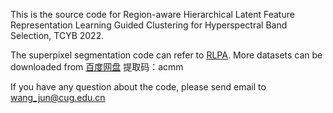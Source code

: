 This is the source code for Region-aware Hierarchical Latent Feature Representation Learning Guided Clustering for Hyperspectral Band Selection, TCYB 2022.

The superpixel segmentation code can refer to <a href=https://github.com/junjun-jiang/RLPA>RLPA</a>.
More datasets can be downloaded from <a href=https://pan.baidu.com/s/1Ktcn7khmtYpw_1ziMMuc0g>百度网盘</a>
提取码：acmm

If you have any question about the code, please send email to wang_jun@cug.edu.cn


